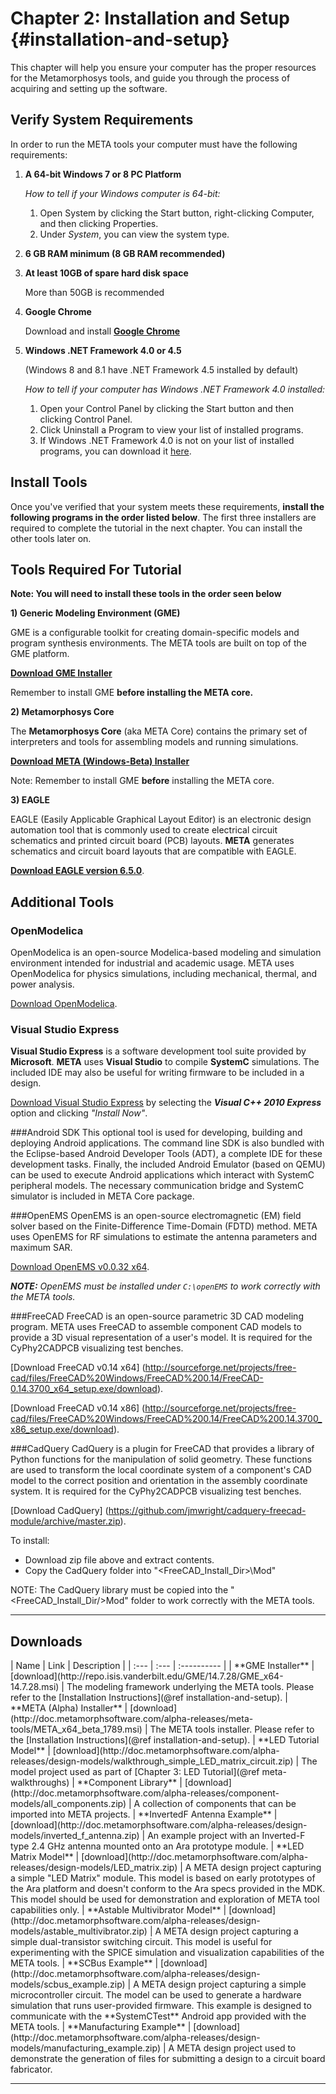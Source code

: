 Chapter 2: Installation and Setup {#installation-and-setup}
=================================

This chapter will help you ensure your computer has the proper resources for the Metamorphosys tools, and guide you through the process of acquiring and setting up the software.


## Verify System Requirements

In order to run the META tools your computer must have the following requirements:

1. **A 64-bit Windows 7 or 8 PC Platform**

	*How to tell if your Windows computer is 64-bit:*

	1. Open System by clicking the Start button, right-clicking Computer, and then clicking Properties.
	2. Under *System*, you can view the system type.

2. **6 GB RAM minimum (8 GB RAM recommended)**
3. **At least 10GB of spare hard disk space**

	More than 50GB is recommended

4. **Google Chrome**

	Download and install <b>[Google Chrome](https://www.google.com/intl/en/chrome/browser/)</b>

5. **Windows .NET Framework 4.0 or 4.5**

    (Windows 8 and 8.1 have .NET Framework 4.5 installed by default)

	*How to tell if your computer has Windows .NET Framework 4.0 installed:*

	1. Open your Control Panel by clicking the Start button and then clicking Control Panel.
	2. Click Uninstall a Program to view your list of installed programs.
	3. If Windows .NET Framework 4.0 is not on your list of installed programs, you can download it [here](http://www.microsoft.com/en-us/download/details.aspx?id=17851).

## Install Tools
Once you've verified that your system meets these requirements, **install the following programs in the order listed below**. The first three installers are required to complete the tutorial in the next chapter. You can install the other tools later on.

## Tools Required For Tutorial

**Note: You will need to install these tools in the order seen below**

**1) Generic Modeling Environment (GME)**

GME is a configurable toolkit for creating domain-specific models and program synthesis environments. The META tools are built on top of the GME platform.

[<b>Download GME Installer</b>](http://repo.isis.vanderbilt.edu/GME/14.7.28/GME_x64-14.7.28.msi) 

Remember to install GME **before installing the META core.**

**2) Metamorphosys Core**
 
The **Metamorphosys Core** (aka META Core) contains the primary set of interpreters and tools for assembling models and running simulations.

[<b>Download META (Windows-Beta) Installer</b>](http://doc.metamorphsoftware.com/alpha-releases/meta-tools/META_x64_beta_1994.msi)

Note: Remember to install GME **before** installing the META core.

**3) EAGLE**

EAGLE (Easily Applicable Graphical Layout Editor) is an electronic design automation tool that is commonly used to create electrical circuit schematics and printed circuit board (PCB) layouts. **META** generates schematics and circuit board layouts that are compatible with EAGLE.

[<b>Download EAGLE version 6.5.0</b>](ftp://ftp.cadsoft.de/eagle/program/6.5/eagle-win-6.5.0.exe).

## Additional Tools

### OpenModelica

OpenModelica is an open-source Modelica-based modeling and simulation environment intended for industrial and academic usage. META uses OpenModelica for physics simulations, including mechanical, thermal, and power analysis.

[Download OpenModelica](https://build.openmodelica.org/omc/builds/windows/releases/1.9.1/beta2/OpenModelica-1.9.1-Beta2-revision-19512.exe).

### Visual Studio Express

**Visual Studio Express** is a software development tool suite provided by **Microsoft**. **META** uses **Visual Studio** to compile **SystemC** simulations. The included IDE may also be useful for writing firmware to be included in a design.

[Download Visual Studio Express](http://www.visualstudio.com/en-us/downloads/download-visual-studio-vs#DownloadFamilies_4) by selecting the ***Visual C++ 2010 Express*** option and clicking <i>"Install Now"</i>.


###Android SDK 
This optional tool is used for developing, building and deploying Android applications. The command line SDK is also bundled with the Eclipse-based Android Developer Tools (ADT), a complete IDE for these development tasks. Finally, the included Android Emulator (based on QEMU) can be used to execute Android applications which interact with SystemC peripheral models. The necessary communication bridge and SystemC simulator is included in META Core package.


###OpenEMS
OpenEMS is an open-source electromagnetic (EM) field solver based on the Finite-Difference Time-Domain (FDTD) method. META uses OpenEMS for RF simulations to estimate the antenna parameters and maximum SAR.

[Download OpenEMS v0.0.32 x64](http://openems.de/download/win64/openEMS_x64_v0.0.32.zip).

<b><i>NOTE:</b> OpenEMS must be installed under `C:\openEMS` to work correctly with the META tools.</i></b>


###FreeCAD
FreeCAD is an open-source parametric 3D CAD modeling program. META uses FreeCAD to assemble component CAD models to provide a 3D visual representation of a user's model. It is required for the CyPhy2CADPCB visualizing test benches.

[Download FreeCAD v0.14 x64] (http://sourceforge.net/projects/free-cad/files/FreeCAD%20Windows/FreeCAD%200.14/FreeCAD-0.14.3700_x64_setup.exe/download).

[Download FreeCAD v0.14 x86] (http://sourceforge.net/projects/free-cad/files/FreeCAD%20Windows/FreeCAD%200.14/FreeCAD%200.14.3700_x86_setup.exe/download).


###CadQuery
CadQuery is a plugin for FreeCAD that provides a library of Python functions for the manipulation of solid geometry. These functions are used to transform the local coordinate system of a component's CAD model to the correct position and orientation in the assembly coordinate system. It is required for the CyPhy2CADPCB visualizing test benches.

[Download CadQuery] (https://github.com/jmwright/cadquery-freecad-module/archive/master.zip).

To install:
* Download zip file above and extract contents.
* Copy the CadQuery folder into "<FreeCAD_Install_Dir>\Mod"

NOTE:</b> The CadQuery library must be copied into the "<FreeCAD_Install_Dir/>Mod" folder to work correctly with the META tools.

---
<h2>Downloads</h2>
| Name | Link | Description |
| :--- | :--- | :---------- |
| **GME Installer** | [download](http://repo.isis.vanderbilt.edu/GME/14.7.28/GME_x64-14.7.28.msi) | The modeling framework underlying the META tools. Please refer to the [Installation Instructions](@ref installation-and-setup).
| **META (Alpha) Installer** | [download](http://doc.metamorphsoftware.com/alpha-releases/meta-tools/META_x64_beta_1789.msi) | The META tools installer. Please refer to the [Installation Instructions](@ref installation-and-setup).
| **LED Tutorial Model** | [download](http://doc.metamorphsoftware.com/alpha-releases/design-models/walkthrough_simple_LED_matrix_circuit.zip) | The model project used as part of [Chapter 3: LED Tutorial](@ref meta-walkthroughs)
| **Component Library** | [download](http://doc.metamorphsoftware.com/alpha-releases/component-models/all_components.zip) | A collection of components that can be imported into META projects.
| **InvertedF Antenna Example** | [download](http://doc.metamorphsoftware.com/alpha-releases/design-models/inverted_f_antenna.zip) | An example project with an Inverted-F type 2.4 GHz antenna mounted onto an Ara prototype module.
| **LED Matrix Model** | [download](http://doc.metamorphsoftware.com/alpha-releases/design-models/LED_matrix.zip) | A META design project capturing a simple "LED Matrix" module. This model is based on early prototypes of the Ara platform and doesn't conform to the Ara specs provided in the MDK. This model should be used for demonstration and exploration of META tool capabilities only.
| **Astable Multivibrator Model** | [download](http://doc.metamorphsoftware.com/alpha-releases/design-models/astable_multivibrator.zip) | A META design project capturing a simple dual-transistor switching circuit. This model is useful for experimenting with the SPICE simulation and visualization capabilities of the META tools.
| **SCBus Example** | [download](http://doc.metamorphsoftware.com/alpha-releases/design-models/scbus_example.zip) | A META design project capturing a simple microcontroller circuit. The model can be used to generate a hardware simulation that runs user-provided firmware. This example is designed to communicate with the **SystemCTest** Android app provided with the META tools.
| **Manufacturing Example** | [download](http://doc.metamorphsoftware.com/alpha-releases/design-models/manufacturing_example.zip) | A META design project used to demonstrate the generation of files for submitting a design to a circuit board fabricator.

- - -




